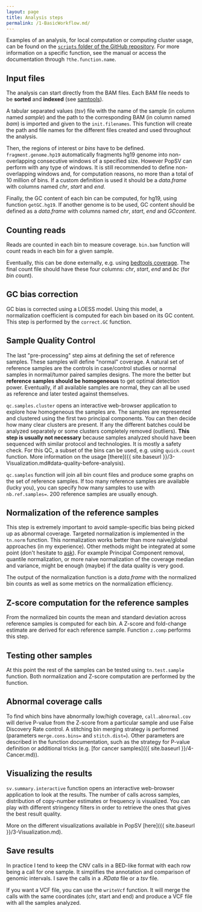 ```yaml
---
layout: page
title: Analysis steps
permalink: /1-BasicWorkflow.md/
---
```


Examples of an analysis, for local computation or computing cluster usage, can be found on the [`scripts` folder of the GitHub repository](https://github.com/jmonlong/PopSV/tree/master/scripts). For more information on a specific function, see the manual or access the documentation through `?the.function.name`.

## Input files
The analysis can start directly from the BAM files. Each BAM file needs to be **sorted** and **indexed** (see [samtools](http://www.htslib.org/)).

A tabular separated values (*tsv*) file with the name of the sample (in column named *sample*) and the path to the corresponding BAM (in column named *bam*) is imported and  given to the `init.filenames`. This function will create the path and file names for the different files created and used throughout the analysis.

Then, the regions of interest or *bins* have to be defined. `fragment.genome.hp19` automatically fragments hg19 genome into non-overlapping consecutive windows of a specified size. However PopSV can perform with any type of windows. It is still recommended to define non-overlapping windows and, for computation reasons, no more than a total of 10 million of bins. If a custom definition is used it should be a *data.frame* with columns named *chr*, *start* and *end*.

Finally, the GC content of each bin can be computed, for hg19, using function `getGC.hg19`. If another genome is to be used, GC content should be defined as a *data.frame* with columns named *chr*, *start*, *end* and *GCcontent*.

## Counting reads
Reads are counted in each bin to measure coverage. `bin.bam` function will count reads in each bin for a given sample.

Eventually, this can be done externally, e.g. using [bedtools coverage](http://bedtools.readthedocs.org/en/latest/content/tools/coverage.html). The final count file should have these four columns: *chr*, *start*, *end* and *bc* (for *b*in *c*ount).

## GC bias correction
GC bias is corrected using a LOESS model. Using this model, a normalization coefficient is computed for each bin based on its GC content. This step is performed by the `correct.GC` function.

## Sample Quality Control
The last "pre-processing" step aims at defining the set of reference samples. These samples will define "normal" coverage. A natural set of reference samples are the controls in case/control studies or normal samples in normal/tumor paired samples designs. The more the better but **reference samples should be homogeneous** to get optimal detection power. Eventually, if all available samples are normal, they can all be used as reference and later tested against themselves. 

`qc.samples.cluster` opens an interactive web-browser application to explore how homogeneous the samples are. The samples are represented and clustered using the first two principal components. You can then decide how many clear clusters are present. If any the different batches could be analyzed separately or some clusters completely removed (outliers). **This step is usually not necessary** because samples analyzed should have been sequenced with similar protocol and technologies. It is mostly a safety check. For this QC, a subset of the bins can be used, e.g. using `quick.count` function. More information on the usage [there]({{ site.baseurl }}/3-Visualization.md#data-quality-before-analysis).

`qc.samples` function will join all bin count files and produce some graphs on the set of reference samples. If too many reference samples are available (lucky you), you can specify how many samples to use with `nb.ref.samples=`. 200 reference samples are usually enough.

## Normalization of the reference samples

This step is extremely important to avoid sample-specific bias being picked up as abnormal coverage. Targeted normalization is implemented in the `tn.norm` function. This normalization works better than more naive/global approaches (in my experience). Other methods might be integrated at some point (don't hesitate to [ask](https://github.com/jmonlong/PopSV/issues)). For example Principal Component removal, quantile normalization, or more naive normalization of the coverage median and variance, might be enough (maybe) if the data quality is very good.

The output of the normalization function is a *data.frame* with the normalized bin counts as well as some metrics on the normalization efficiency.

## Z-score computation for the reference samples

From the normalized bin counts the mean and standard deviation across reference samples is computed for each bin. A Z-score and fold-change estimate are derived for each reference sample. Function `z.comp` performs this step.

## Testing other samples

At this point the rest of the samples can be tested using `tn.test.sample` function. Both normalization and Z-score computation are performed by the function.

## Abnormal coverage calls
To find which bins have abnormally low/high coverage, `call.abnormal.cov` will derive P-value from the Z-score from a particular sample and use False Discovery Rate control. A stitching bin merging strategy is performed (parameters `merge.cons.bins=` and `stitch.dist=`). Other parameters are described in the function documentation, such as the strategy for P-value definition or additional tricks (e.g. [for cancer samples]({{ site.baseurl }}/4-Cancer.md)). 

## Visualizing the results
`sv.summary.interactive` function opens an interactive web-browser application to look at the results. The number of calls across samples, distribution of copy-number estimates or frequency is visualized. You can play with different stringency filters in order to retrieve the ones that gives the best result quality.

More on the different visualizations available in PopSV [here]({{ site.baseurl }}/3-Visualization.md).

## Save results

In practice I tend to keep the CNV calls in a BED-like format with each row being a call for one sample. It simplifies the annotation and comparison of genomic intervals. I save the calls in a *.RData* file or a *tsv* file.

If you want a VCF file, you can use the `writeVcf` function. It will merge the calls with the same coordinates (chr, start and end) and produce a VCF file with all the samples analyzed.

